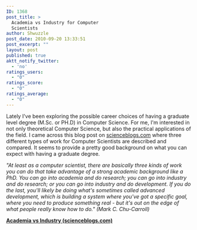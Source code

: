 ```yaml
---
ID: 1368
post_title: >
  Academia vs Industry for Computer
  Scientists
author: Shwuzzle
post_date: 2010-09-20 13:33:51
post_excerpt: ""
layout: post
published: true
aktt_notify_twitter:
  - 'no'
ratings_users:
  - "0"
ratings_score:
  - "0"
ratings_average:
  - "0"
---
```

Lately I've been exploring the possible career choices of having a graduate level degree (M.Sc. or PH.D) in Computer Science. For me, I'm interested in not only theoretical Computer Science, but also the practical applications of the field. I came across this blog post on <a href="http://www.scienceblogs.com/">scienceblogs.com</a> where three different types of work for Computer Scientists are described and compared. It seems to provide a pretty good background on what you can expect with having a graduate degree.

<em>"At least as a computer scientist, there are basically three kinds of work you can do that take advantage of a strong academic background like a PhD. You can go into academia and do research; you can go into industry and do research; or you can go into industry and do development. If you do the last, you'll likely be doing what's sometimes called <em>advanced development</em>, which is building a system where you've got a specific goal, where you need to produce something real - but it's out on the edge of what people really know how to do." (Mark C. Chu-Carroll</em><em>)
</em>

<strong><a href="http://scienceblogs.com/goodmath/2009/12/academia_vs_industry_an_update.php">Academia vs Industry (scienceblogs.com)</a></strong><em>
</em>
